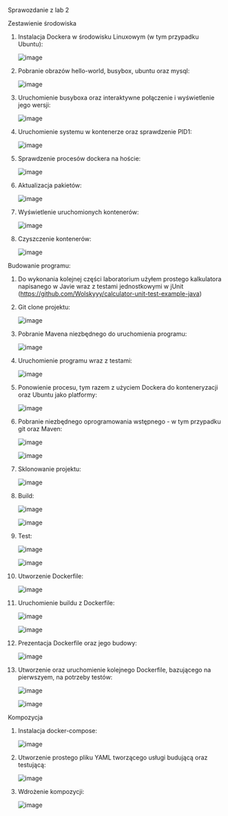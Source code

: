 Sprawozdanie z lab 2


Zestawienie środowiska

1. Instalacja Dockera w środowisku Linuxowym (w tym przypadku Ubuntu):
	
	![image](https://user-images.githubusercontent.com/85507826/208318019-e3694164-d49a-4fd8-be52-3f0a62fb9bbd.png)
		
2. Pobranie obrazów hello-world, busybox, ubuntu oraz mysql:
		
	![image](https://user-images.githubusercontent.com/85507826/208318037-4d19ac40-3edc-45d3-893b-b3b019e208fa.png)
		
3. Uruchomienie busyboxa oraz interaktywne połączenie i wyświetlenie jego wersji:
	
	![image](https://user-images.githubusercontent.com/85507826/208318075-0fd346d0-4848-4cb2-9363-6503f73a4b4d.png)

		
4. Uruchomienie systemu w kontenerze oraz sprawdzenie PID1:
	
	![image](https://user-images.githubusercontent.com/85507826/208318083-7fcdc1e1-0c7a-47d1-bbb3-8b2458acd10d.png)

	
5. Sprawdzenie procesów dockera na hoście:
	
	![image](https://user-images.githubusercontent.com/85507826/208318094-bc309a58-6c1f-442c-8656-9e0c4ddae179.png)
	
	
6. Aktualizacja pakietów:
	
	![image](https://user-images.githubusercontent.com/85507826/208318107-348653d9-10b5-4d8d-8c3c-b856ea306ef7.png)

	
7. Wyświetlenie uruchomionych kontenerów:
	
	![image](https://user-images.githubusercontent.com/85507826/208318120-1601db61-e9a7-4052-8819-79e8305ce23e.png)

8. Czyszczenie kontenerów:
	
	![image](https://user-images.githubusercontent.com/85507826/208318129-bfdebdb0-051b-4aff-9a95-71364a9e1204.png)

	
Budowanie programu:

1. Do wykonania kolejnej części laboratorium użyłem prostego kalkulatora napisanego w Javie wraz z testami jednostkowymi w jUnit (https://github.com/Wolskyyy/calculator-unit-test-example-java)
	
2. Git clone projektu:
	
	![image](https://user-images.githubusercontent.com/85507826/208318163-46b35357-9172-450e-aeca-b16ea460421c.png)

3. Pobranie Mavena niezbędnego do uruchomienia programu:
	
	![image](https://user-images.githubusercontent.com/85507826/208318172-15fe3a3f-a652-417d-9c6f-4dffe8a32614.png)

4. Uruchomienie programu wraz z testami:
	
	![image](https://user-images.githubusercontent.com/85507826/208318177-37f12069-7cc8-4583-904a-ffec4d519ad9.png)

5. Ponowienie procesu, tym razem z użyciem Dockera do konteneryzacji oraz Ubuntu jako platformy:
	
	![image](https://user-images.githubusercontent.com/85507826/208318193-3141bd4e-bee8-4bf3-a3e5-dddd292a7d78.png)

6. Pobranie niezbędnego oprogramowania wstępnego - w tym przypadku git oraz Maven:
	
	![image](https://user-images.githubusercontent.com/85507826/208318197-cff814fd-7f60-4dd5-b09e-b73a5328f642.png)
	
	![image](https://user-images.githubusercontent.com/85507826/208318256-57e63346-646f-4d5d-8949-dcdae80d5bc3.png)

7. Sklonowanie projektu:
	
	![image](https://user-images.githubusercontent.com/85507826/208318271-223f3dab-3102-44a7-a521-d3b10ad781fb.png)

8. Build:
	
	![image](https://user-images.githubusercontent.com/85507826/208318285-a548e5a3-7426-4adf-ac48-bb3a8a1d03e4.png)
	
	![image](https://user-images.githubusercontent.com/85507826/208318299-7bc3816b-1033-4519-89d5-6bc782f73001.png)


9. Test:
	
	![image](https://user-images.githubusercontent.com/85507826/208318306-650af192-7631-4f67-b588-36d6e696bb92.png)
	
	![image](https://user-images.githubusercontent.com/85507826/208318312-e9a21b75-81c4-48a6-8b0c-adf222847faf.png)


10. Utworzenie Dockerfile:
	
	![image](https://user-images.githubusercontent.com/85507826/208318320-aa84cc55-f224-4ba8-8c7a-4799854a6803.png)

11. Uruchomienie buildu z Dockerfile:
	
	![image](https://user-images.githubusercontent.com/85507826/208318328-bc19504e-0636-45df-a009-4ca97ba5de71.png)
	
	![image](https://user-images.githubusercontent.com/85507826/208318337-d7d78314-8cb4-4675-bed9-ee42e192a9cc.png)


12. Prezentacja Dockerfile oraz jego budowy:
	
	![image](https://user-images.githubusercontent.com/85507826/208318343-098d4e43-eb1c-4f66-8a0b-108139f6a307.png)

13. Utworzenie oraz uruchomienie kolejnego Dockerfile, bazującego na pierwszyem, na potrzeby testów:
	
	![image](https://user-images.githubusercontent.com/85507826/208318375-546991a4-607a-4df1-b54a-daf3c9308f8d.png)
	
	![image](https://user-images.githubusercontent.com/85507826/208318388-f72e1323-57d7-41f5-92c8-f14529739735.png)

Kompozycja 

1. Instalacja docker-compose:
		
	![image](https://user-images.githubusercontent.com/85507826/208318417-793071cc-f3d7-4d11-81ca-de1ba8f629bb.png)
	
2. Utworzenie prostego pliku YAML tworzącego usługi budującą oraz testującą:
	
	![image](https://user-images.githubusercontent.com/85507826/208318435-176f957d-acab-41cb-a933-1398c58c51af.png)

3. Wdrożenie kompozycji:
	
	![image](https://user-images.githubusercontent.com/85507826/208318438-465a02c8-4368-4bf9-a7da-bf838076342c.png)

	
	
		

